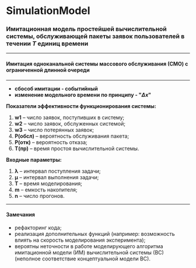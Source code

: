 # SimulationModel


### Имитационная модель простейшей вычислительной системы, обслуживающей пакеты заявок пользователей в течении *Т* единиц времени
------------
#### Имитация одноканальной системы массового обслуживания (СМО) с ограниченной длинной очереди
------------


- **сбособ имитации - событийный**
- **изменение модельного времени по принципу - "*∆x*"**

**Показатели эффективности функционирования системы:**
1. **w1** – число заявок, поступивших в систему;
2. **w2** – число заявок, обслуженных системой;
3. **w3** – число потерянных заявок;
4. **Р(обсл)** – вероятность обслуживания пакета;
5. **Р(отк)** – вероятность отказа;
6. **Т(пр)** – время простоя вычислительной системы.

**Входные параметры:**
1. **λ** – интервал поступления задачи;
2. **μ** – интервал выполнения задачи;
3. **T** – время моделирования;
4. **m** – емкость накопителя;
5. **n** – число прогонов.
------------
#### Замечания
- рефакторинг кода;
- реализация дополнительных функций (например: возможность влиять на скорость моделирования эксперимента);
- вероятны неточности в работе моделирующего алгоритма имитационной модели (ИМ) вычислительной системы (ВС) (неполное соответствие концептуальной модели ВС).